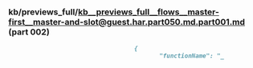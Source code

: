 ### kb/previews_full/kb__previews_full__flows__master-first__master-and-slot@guest.har.part050.md.part001.md (part 002)

```md
                                   {
                                          "functionName": "_
```

```
